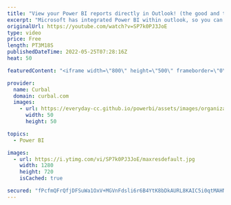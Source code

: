 ```yaml
---
title: "View your Power BI reports directly in Outlook! (the good and the bad)"
excerpt: "Microsoft has integrated Power BI within outlook, so you can now see Power BI reports without leaving the application. There are some if and buts, so stay tuned till the end of the video so you dont miss any important detail!  Here you can download all the pbix files: https://curbal.com/donwload-center"
originalUrl: https://youtube.com/watch?v=SP7k0PJ3JoE
type: video
price: Free
length: PT3M18S
publishedDateTime: 2022-05-25T07:28:16Z
heat: 50

featuredContent: "<iframe width=\"800\" height=\"500\" frameborder=\"0\" src=\"https://www.youtube.com/embed/SP7k0PJ3JoE\" allow=\"accelerometer; autoplay; encrypted-media; gyroscope; picture-in-picture\" allowfullscreen></iframe>"

provider:
  name: Curbal
  domain: curbal.com
  images:
    - url: https://everyday-cc.github.io/powerbi/assets/images/organizations/curbal.com-50x50.jpg
      width: 50
      height: 50

topics:
  - Power BI

images:
  - url: https://i.ytimg.com/vi/SP7k0PJ3JoE/maxresdefault.jpg
    width: 1280
    height: 720
    isCached: true

secured: "fPcfmQFrQfjDFSuWa1OxV+MGVnFdsli6r6B4YtK8bDkAURL8KAIC5i0qtMAHNVf1I0lufpGIxdeUJDO10FL1OPFh03Hxkw7mu8jv3tJA1tkb4obM6nXRi8J2XXq8TMfL8+eeK8lng3d+7855KnVVDrga7SdhXuCYRedlAN8iWPqB3+6eImafRai12BxWwGY7O7UMPXFcGWgkhSJ0K8ibTISWHKKMrLjB7nnL8FEw+lSdqqniVuLy1Evb1I6YdXUOiuFSIscBaQZsglfGbeMVF4uya+SbxriDvRBLxTL+2qXm8ZPofRSQXsb3LzgpGLZXY1oiUD9QtE0UhEohqLTc/eWiPEBLzaztEWwG0rblEfbg7jmpdTlq3S917/DkkgEHuloE0l4Vk3DKb6n4jISpAvHU8UsVgogWp/dafVH4y6A=;EPfcKLBVkPafNxRR2f+IQg=="
---
```


